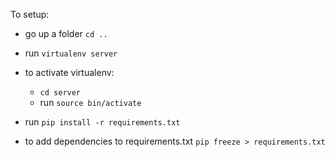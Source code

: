 To setup: 
- go up a folder `cd ..`
- run `virtualenv server`
- to activate virtualenv:
    - `cd server`
    - run `source bin/activate`
- run `pip install -r requirements.txt`

- to add dependencies to requirements.txt `pip freeze > requirements.txt`